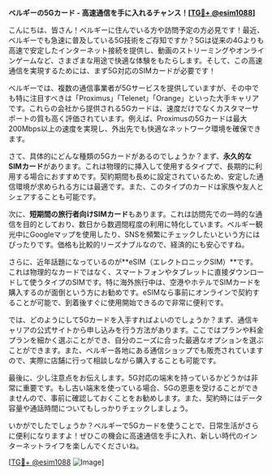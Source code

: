 **ベルギーの5Gカード - 高速通信を手に入れるチャンス！[[TG💪+ @esim1088](https://t.me/s/esim1088)]**

こんにちは、皆さん！ベルギーに住んでいる方や訪問予定の方必見です！最近、ベルギーでも急速に普及している5G技術をご存知ですか？5Gは従来の4Gよりも高速で安定したインターネット接続を提供し、動画のストリーミングやオンラインゲームなど、さまざまな用途で快適な体験をもたらします。そして、この高速通信を実現するためには、まず5G対応のSIMカードが必要です！

ベルギーでは、複数の通信事業者が5Gサービスを提供していますが、その中でも特に注目すべきは「Proximus」「Telenet」「Orange」といった大手キャリアです。これらの会社から提供される5Gカードは、速度だけでなくカスタマーサポートの質も高く評価されています。例えば、Proximusの5Gカードは最大200Mbps以上の速度を実現し、外出先でも快適なネットワーク環境を確保できます。

さて、具体的にどんな種類の5Gカードがあるのでしょうか？まず、**永久的なSIMカード**があります。これは物理的に挿入して使用するタイプで、長期的に利用する場合におすすめです。契約期間も長めに設定されているため、安定した通信環境が求められる方には最適です。また、このタイプのカードは家族や友人とシェアすることも可能です。

次に、**短期間の旅行者向けSIMカード**もあります。これは訪問先での一時的な通信を目的としており、数日から数週間程度の利用に特化しています。ベルギー観光中にGoogleマップを使用したり、SNSを頻繁にチェックしたいという方にはぴったりです。価格も比較的リーズナブルなので、経済的にも安心ですね。

さらに、近年話題になっているのが**eSIM（エレクトロニックSIM）**です。これは物理的なカードではなく、スマートフォンやタブレットに直接ダウンロードして使うタイプのSIMです。特に海外旅行中は、空港やホテルでSIMカードを購入するのが面倒という方にお勧めです。eSIMなら事前にオンラインで契約することが可能で、到着後すぐに使用開始できるので非常に便利です。

では、どのようにして5Gカードを入手すればよいのでしょうか？まず、通信キャリアの公式サイトから申し込みを行う方法があります。ここではプランや料金プランを細かく選ぶことができ、自分のニーズに合った最適なオプションを選ぶことができます。また、ベルギー各地にある通信ショップでも販売されていますので、実際に店舗に行って相談しながら購入することも可能です。

最後に、少し注意点をお伝えします。5G対応の端末を持っているかどうかは非常に重要です。もし古い端末を使っている場合、5Gの恩恵を受けることができませんので、事前に確認しておくことをお勧めします。また、契約時にはデータ容量や通話時間についてもしっかりチェックしましょう。

いかがでしたでしょうか？ベルギーで5Gカードを使うことで、日常生活がさらに便利になりますよ！ぜひこの機会に高速通信を手に入れ、新しい時代のインターネットライフを楽しんでくださいね。

[[TG💪+ @esim1088](https://t.me/s/esim1088) ![Image](https://i.postimg.cc/Y0z9fWf4/image.png)]